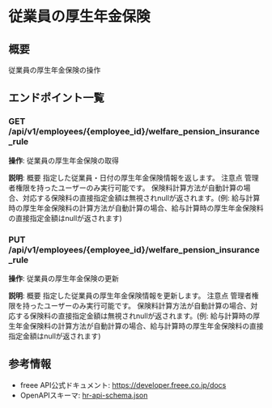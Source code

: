 # 従業員の厚生年金保険

## 概要

従業員の厚生年金保険の操作

## エンドポイント一覧

### GET /api/v1/employees/{employee_id}/welfare_pension_insurance_rule

**操作**: 従業員の厚生年金保険の取得

**説明**: 概要 指定した従業員・日付の厚生年金保険情報を返します。 注意点 管理者権限を持ったユーザーのみ実行可能です。 保険料計算方法が自動計算の場合、対応する保険料の直接指定金額は無視されnullが返されます。(例: 給与計算時の厚生年金保険料の計算方法が自動計算の場合、給与計算時の厚生年金保険料の直接指定金額はnullが返されます)

### PUT /api/v1/employees/{employee_id}/welfare_pension_insurance_rule

**操作**: 従業員の厚生年金保険の更新

**説明**: 概要 指定した従業員の厚生年金保険情報を更新します。 注意点 管理者権限を持ったユーザーのみ実行可能です。 保険料計算方法が自動計算の場合、対応する保険料の直接指定金額は無視されnullが返されます。(例: 給与計算時の厚生年金保険料の計算方法が自動計算の場合、給与計算時の厚生年金保険料の直接指定金額はnullが返されます)



## 参考情報

- freee API公式ドキュメント: https://developer.freee.co.jp/docs
- OpenAPIスキーマ: [hr-api-schema.json](../../openapi/hr-api-schema.json)
